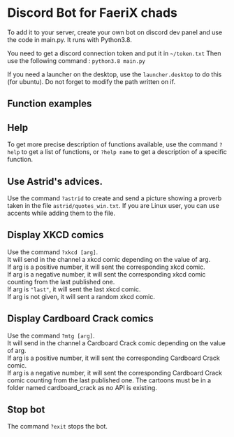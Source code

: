 # Discord Bot for FaeriX chads
To add it to your server, create your own bot on discord dev panel and use the code in main.py.
It runs with Python3.8. 

You need to get a discord connection token and put it in `~/token.txt`
Then use the following command :
```python3.8 main.py```

If you need a launcher on the desktop, use the `launcher.desktop` to do this (for ubuntu). Do not forget to modify the path written on if.

## Function examples

## Help
To get more precise description of functions available, use the command ```?help``` to get a list of functions, or ```?help name``` to get a description of a specific function.


## Use Astrid's advices.
Use the command 
```?astrid```
to create and send a picture showing a proverb taken in the file ```astrid/quotes_win.txt```. If you are Linux user, you can use accents while adding them to the file. 

## Display XKCD comics
Use the command 
```?xkcd [arg]```.  
It will send in the channel a xkcd comic depending on the value of arg.  
If arg is a positive number, it will sent the corresponding xkcd comic.  
If arg is a negative number, it will sent the corresponding xkcd comic counting from the last published one.  
If arg is ```"last"```, it will sent the last xkcd comic.  
If arg is not given, it will sent a random xkcd comic. 

## Display Cardboard Crack comics
Use the command 
```?mtg [arg]```.  
It will send in the channel a Cardboard Crack comic depending on the value of arg.  
If arg is a positive number, it will sent the corresponding Cardboard Crack comic.  
If arg is a negative number, it will sent the corresponding Cardboard Crack comic counting from the last published one. 
The cartoons must be in a folder named cardboard_crack as no API is existing.

## Stop bot
The command
```?exit``` stops the bot.

